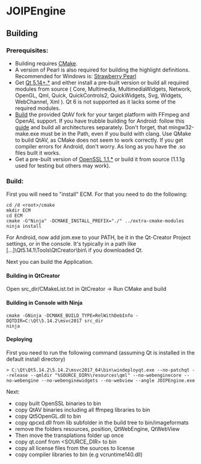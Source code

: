 # JOIPEngine

## Building
### Prerequisites:
- Building requires [CMake](https://cmake.org/).
- A version of Pearl is also required for building the highlight definitions. Recommended for Windows is: [Strawberry Pearl](https://strawberryperl.com/)
- Get [Qt 5.14+.*](https://download.qt.io/) and either install a pre-built version or build all required modules from source ( Core, Multimedia, MultimediaWidgets, Network, OpenGL, Qml, Quick, QuickControls2, QuickWidgets, Svg, Widgets, WebChannel, Xml ). Qt 6 is not supported as it lacks some of the required modules.
- [Build](https://github.com/wang-bin/QtAV/wiki/Build-QtAV) the provided QtAV fork for your target platform with FFmpeg and OpenAL support. If you have trubble building for Android: follow this [guide](https://github.com/wang-bin/QtAV/issues/1262#issuecomment-597193360) and build all architectures separately. Don't forget, that mingw32-make.exe must be in the Path, even if you build with clang. Use QMake to build QtAV, as CMake does not seem to work correctly. If you get compiler errors for Android, don't worry. As long as you have the .so files built it works.
- Get a pre-built version of [OpenSSL 1.1.*](https://www.openssl.org/) or build it from source (1.1.1g used for testing but others may work).

### Build:
First you will need to "install" ECM. For that you need to do the following:
```
cd /d <root>/cmake
mkdir ECM
cd ECM
cmake -G"Ninja" -DCMAKE_INSTALL_PREFIX="./" ../extra-cmake-modules
ninja install
```

For Android, now add jom.exe to your PATH, be it in the Qt-Creator Project settings, or in the console.
It's typically in a path like [...]\Qt5.14.1\Tools\QtCreator\bin\ if you downloaded Qt.

Next you can build the Application.

#### Building in QtCreator
Open src_dir/CMakeList.txt in QtCreator -> Run CMake and build

#### Building in Console with Ninja
```
cmake -GNinja -DCMAKE_BUILD_TYPE=RelWithDebInfo -DQTDIR=C:\Qt\5.14.2\msvc2017 src_dir
ninja
```

#### Deploying
First you need to run the following command (assuming Qt is installed in the default install directory)
```
> C:\Qt\Qt5.14.2\5.14.2\msvc2017_64\bin\windeployqt.exe --no-patchqt --release --qmldir "%SOURCE_DIR%\resources\qml" --no-webenginecore --no-webengine --no-webenginewidgets --no-webview --angle JOIPEngine.exe
```

Next:
- copy built OpenSSL binaries to bin
- copy QtAV binaries including all ffmpeg libraries to bin
- copy Qt5OpenGL.dll to bin
- copy qpcxd.dll from lib subfolder in the build tree to bin/imageformats
- remove the folders resources, position, QtWebEngine, QtWebView
- Then move the transplations folder up once
- copy qt.conf from <SOURCE_DIR> to bin
- copy all license files from the sources to license
- copy compiler libraries to bin (e.g vcruntime140.dll)